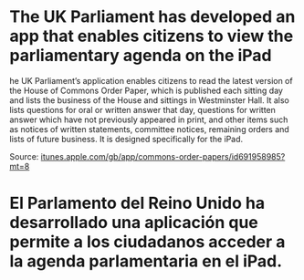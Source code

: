 # The UK Parliament has developed an app that enables citizens to view the parliamentary agenda on the iPad

he UK Parliament’s application enables citizens to read the latest version of the House of Commons Order Paper, which is published each sitting day and lists the business of the House and sittings in Westminster Hall. It also lists questions for oral or written answer that day, questions for written answer which have not previously appeared in print, and other items such as notices of written statements, committee notices, remaining orders and lists of future business. It is designed specifically for the iPad.

Source: [itunes.apple.com/gb/app/commons-order-papers/id691958985?mt=8](https://itunes.apple.com/gb/app/commons-order-papers/id691958985?mt=8)

# El Parlamento del Reino Unido ha desarrollado una aplicación que permite a los ciudadanos acceder a la agenda parlamentaria en el iPad.
